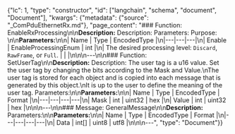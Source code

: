 {"lc": 1, "type": "constructor", "id": ["langchain", "schema", "document", "Document"], "kwargs": {"metadata": {"source": "_ComPduEthernetRx.md"}, "page_content": "### Function: EnableRxProcessing\n\n**Description:** Description: Parameters: Purpose: \n\n**Parameters:**\n\n| Name | Type | EncodedType |\n|---|---|---|\n| Enable | EnableProcessingEnum | int |\n| The desired processing level: `Discard`, `RawFrame`, or `Full`. |  |  |\n\n\n---\n\n### Function: SetUserTag\n\n**Description:** Description: The user tag is a u16 value. Set the user tag by changing the bits according to the Mask and Value.\nThe user tag is stored for each object and is copied into each message that is generated by this object.\nIt is up to the user to define the meaning of the user tag. Parameters:\n\n**Parameters:**\n\n| Name | Type | EncodedType | Format |\n|---|---|---|---|\n| Mask | int | uint32 | hex |\n| Value | int | uint32 | hex |\n\n\n---\n\n### Message: GeneralMessage\n\n**Description:** Parameters:\n\n**Parameters:**\n\n| Name | Type | EncodedType | Format |\n|---|---|---|---|\n| Data | int[] | uint8 | utf8 |\n\n\n---", "type": "Document"}}